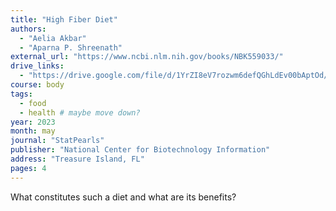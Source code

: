 ```yaml
---
title: "High Fiber Diet"
authors:
  - "Aelia Akbar"
  - "Aparna P. Shreenath"
external_url: "https://www.ncbi.nlm.nih.gov/books/NBK559033/"
drive_links:
  - "https://drive.google.com/file/d/1YrZI8eV7rozwm6defQGhLdEv00bAptOd/view?usp=drivesdk"
course: body
tags:
  - food
  - health # maybe move down?
year: 2023
month: may
journal: "StatPearls"
publisher: "National Center for Biotechnology Information"
address: "Treasure Island, FL"
pages: 4
---
```


What constitutes such a diet and what are its benefits?
